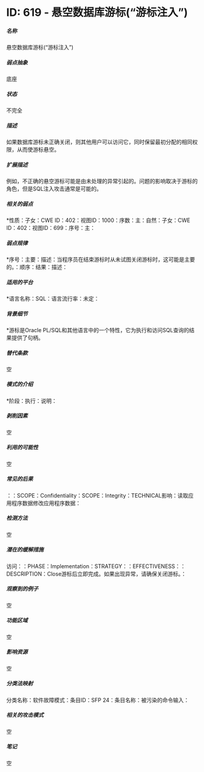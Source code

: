 # ID: 619 - 悬空数据库游标(“游标注入”)
<h5>名称</h5>悬空数据库游标(“游标注入”)
<h5>弱点抽象</h5>底座
<h5>状态</h5>不完全
<h5>描述</h5>如果数据库游标未正确关闭，则其他用户可以访问它，同时保留最初分配的相同权限，从而使游标悬空。
<h5>扩展描述</h5>例如，不正确的悬空游标可能是由未处理的异常引起的。问题的影响取决于游标的角色，但是SQL注入攻击通常是可能的。
<h5>相关的弱点</h5>*性质：子女：CWE ID：402：视图ID：1000：序数：主：自然：子女：CWE ID：402：视图ID：699：序号：主：
<h5>弱点规律</h5>*序号：主要：描述：当程序员在结束游标时从未试图关闭游标时，这可能是主要的。：顺序：结果：描述：
<h5>适用的平台</h5>*语言名称：SQL：语言流行率：未定：
<h5>背景细节</h5>*游标是Oracle PL/SQL和其他语言中的一个特性，它为执行和访问SQL查询的结果提供了句柄。
<h5>替代条款</h5>空
<h5>模式的介绍</h5>*阶段：执行：说明：
<h5>剥削因素</h5>空
<h5>利用的可能性</h5>空
<h5>常见的后果</h5>：：SCOPE：Confidentiality：SCOPE：Integrity：TECHNICAL影响：读取应用程序数据修改应用程序数据：
<h5>检测方法</h5>空
<h5>潜在的缓解措施</h5>访问：：PHASE：Implementation：STRATEGY：：EFFECTIVENESS：：DESCRIPTION：Close游标后立即完成。如果出现异常，请确保关闭游标。：
<h5>观察到的例子</h5>空
<h5>功能区域</h5>空
<h5>影响资源</h5>空
<h5>分类法映射</h5>分类名称：软件故障模式：条目ID：SFP 24：条目名称：被污染的命令输入：
<h5>相关的攻击模式</h5>空
<h5>笔记</h5>空

